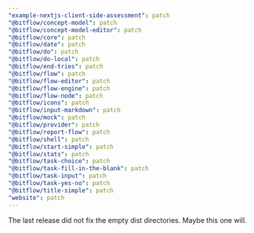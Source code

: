 ```yaml
---
"example-nextjs-client-side-assessment": patch
"@bitflow/concept-model": patch
"@bitflow/concept-model-editor": patch
"@bitflow/core": patch
"@bitflow/date": patch
"@bitflow/do": patch
"@bitflow/do-local": patch
"@bitflow/end-tries": patch
"@bitflow/flow": patch
"@bitflow/flow-editor": patch
"@bitflow/flow-engine": patch
"@bitflow/flow-node": patch
"@bitflow/icons": patch
"@bitflow/input-markdown": patch
"@bitflow/mock": patch
"@bitflow/provider": patch
"@bitflow/report-flow": patch
"@bitflow/shell": patch
"@bitflow/start-simple": patch
"@bitflow/stats": patch
"@bitflow/task-choice": patch
"@bitflow/task-fill-in-the-blank": patch
"@bitflow/task-input": patch
"@bitflow/task-yes-no": patch
"@bitflow/title-simple": patch
"website": patch
---
```


The last release did not fix the empty dist directories. Maybe this one will.
